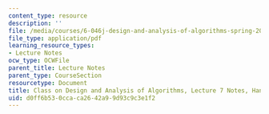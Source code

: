 ```yaml
---
content_type: resource
description: ''
file: /media/courses/6-046j-design-and-analysis-of-algorithms-spring-2015/d0ff6b530ccaca2642a99d93c9c3e1f2_MIT6_046JS15_writtenlec7.pdf
file_type: application/pdf
learning_resource_types:
- Lecture Notes
ocw_type: OCWFile
parent_title: Lecture Notes
parent_type: CourseSection
resourcetype: Document
title: Class on Design and Analysis of Algorithms, Lecture 7 Notes, Handwritten
uid: d0ff6b53-0cca-ca26-42a9-9d93c9c3e1f2
---
```

